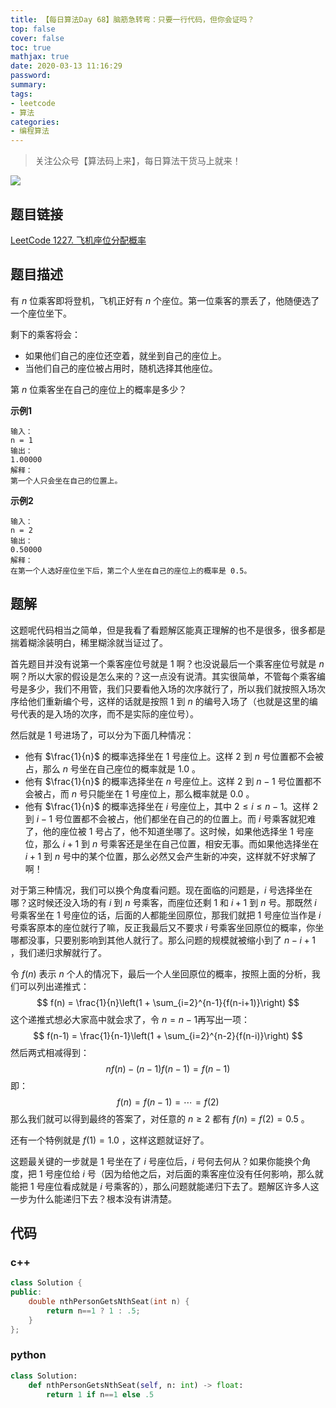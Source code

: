 ```yaml
---
title: 【每日算法Day 68】脑筋急转弯：只要一行代码，但你会证吗？
top: false
cover: false
toc: true
mathjax: true
date: 2020-03-13 11:16:29
password:
summary:
tags:
- leetcode
- 算法
categories:
- 编程算法
---
```


> 关注公众号【算法码上来】，每日算法干货马上就来！

![](/medias/contact.jpg)

## 题目链接
[LeetCode 1227. 飞机座位分配概率](https://leetcode-cn.com/problems/airplane-seat-assignment-probability/ "LeetCode 1227. 飞机座位分配概率")

## 题目描述
有 $n$ 位乘客即将登机，飞机正好有 $n$ 个座位。第一位乘客的票丢了，他随便选了一个座位坐下。

剩下的乘客将会：
* 如果他们自己的座位还空着，就坐到自己的座位上。
* 当他们自己的座位被占用时，随机选择其他座位。

第 $n$ 位乘客坐在自己的座位上的概率是多少？


**示例1**
```text
输入：
n = 1
输出：
1.00000
解释：
第一个人只会坐在自己的位置上。
```

**示例2**
```text
输入：
n = 2
输出：
0.50000
解释：
在第一个人选好座位坐下后，第二个人坐在自己的座位上的概率是 0.5。
```

## 题解
这题呢代码相当之简单，但是我看了看题解区能真正理解的也不是很多，很多都是揣着糊涂装明白，稀里糊涂就当证过了。

首先题目并没有说第一个乘客座位号就是 $1$ 啊？也没说最后一个乘客座位号就是 $n$ 啊？所以大家的假设是怎么来的？这一点没有说清。其实很简单，不管每个乘客编号是多少，我们不用管，我们只要看他入场的次序就行了，所以我们就按照入场次序给他们重新编个号，这样的话就是按照 $1$ 到 $n$ 的编号入场了（也就是这里的编号代表的是入场的次序，而不是实际的座位号）。

然后就是 $1$ 号进场了，可以分为下面几种情况：
* 他有 $\frac{1}{n}$ 的概率选择坐在 $1$ 号座位上。这样 $2$ 到 $n$ 号位置都不会被占，那么 $n$ 号坐在自己座位的概率就是 $1.0$ 。
* 他有 $\frac{1}{n}$ 的概率选择坐在 $n$ 号座位上。这样 $2$ 到 $n-1$ 号位置都不会被占，而 $n$ 号只能坐在 $1$ 号座位上，那么概率就是 $0.0$ 。
* 他有 $\frac{1}{n}$ 的概率选择坐在 $i$ 号座位上，其中 $2 \le i \le n-1$。这样 $2$ 到 $i-1$ 号位置都不会被占，他们都坐在自己的的位置上。而 $i$ 号乘客就犯难了，他的座位被 $1$ 号占了，他不知道坐哪了。这时候，如果他选择坐 $1$ 号座位，那么 $i+1$ 到 $n$ 号乘客还是坐在自己位置，相安无事。而如果他选择坐在 $i+1$ 到 $n$ 号中的某个位置，那么必然又会产生新的冲突，这样就不好求解了啊！

对于第三种情况，我们可以换个角度看问题。现在面临的问题是，$i$ 号选择坐在哪？这时候还没入场的有 $i$ 到 $n$ 号乘客，而座位还剩 $1$ 和 $i+1$ 到 $n$ 号。那既然 $i$ 号乘客坐在 $1$ 号座位的话，后面的人都能坐回原位，那我们就把 $1$ 号座位当作是 $i$ 号乘客原本的座位就行了嘛，反正我最后又不要求 $i$ 号乘客坐回原位的概率，你坐哪都没事，只要别影响到其他人就行了。那么问题的规模就被缩小到了 $n-i+1$ ，我们递归求解就行了。

令 $f(n)$ 表示 $n$ 个人的情况下，最后一个人坐回原位的概率，按照上面的分析，我们可以列出递推式：
$$
f(n) = \frac{1}{n}\left(1 + \sum_{i=2}^{n-1}{f(n-i+1)}\right)
$$
这个递推式想必大家高中就会求了，令 $n = n-1$再写出一项：
$$
f(n-1) = \frac{1}{n-1}\left(1 + \sum_{i=2}^{n-2}{f(n-i)}\right)
$$
然后两式相减得到：
$$
nf(n) - (n-1)f(n-1) = f(n-1)
$$
即：
$$
f(n) = f(n-1) = \cdots = f(2)
$$
那么我们就可以得到最终的答案了，对任意的 $n \ge 2$ 都有 $f(n) = f(2) = 0.5$ 。

还有一个特例就是 $f(1) = 1.0$ ，这样这题就证好了。

这题最关键的一步就是 $1$ 号坐在了 $i$ 号座位后，$i$ 号何去何从？如果你能换个角度，把 $1$ 号座位给 $i$ 号（因为给他之后，对后面的乘客座位没有任何影响，那么就能把 $1$ 号座位看成就是 $i$ 号乘客的），那么问题就能递归下去了。题解区许多人这一步为什么能递归下去？根本没有讲清楚。

## 代码
### c++
```cpp
class Solution {
public:
    double nthPersonGetsNthSeat(int n) {
        return n==1 ? 1 : .5;
    }
};
```

### python
```py
class Solution:
    def nthPersonGetsNthSeat(self, n: int) -> float:
        return 1 if n==1 else .5
```